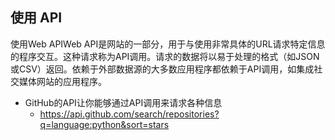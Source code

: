 ## 使用 API

使用Web APIWeb API是网站的一部分，用于与使用非常具体的URL请求特定信息的程序交互。这种请求称为API调用。请求的数据将以易于处理的格式（如JSON或CSV）返回。依赖于外部数据源的大多数应用程序都依赖于API调用，如集成社交媒体网站的应用程序。

- GitHub的API让你能够通过API调用来请求各种信息
  - https://api.github.com/search/repositories?q=language:python&sort=stars